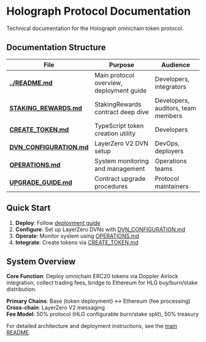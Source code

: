 # Holograph Protocol Documentation

Technical documentation for the Holograph omnichain token protocol.

## Documentation Structure

| File | Purpose | Audience |
|------|---------|----------|
| **[../README.md](../README.md)** | Main protocol overview, deployment guide | Developers, integrators |
| **[STAKING_REWARDS.md](STAKING_REWARDS.md)** | StakingRewards contract deep dive | Developers, auditors, team members |
| **[CREATE_TOKEN.md](CREATE_TOKEN.md)** | TypeScript token creation utility | Developers |
| **[DVN_CONFIGURATION.md](DVN_CONFIGURATION.md)** | LayerZero V2 DVN setup | DevOps, deployers |
| **[OPERATIONS.md](OPERATIONS.md)** | System monitoring and management | Operations teams |
| **[UPGRADE_GUIDE.md](UPGRADE_GUIDE.md)** | Contract upgrade procedures | Protocol maintainers |

## Quick Start

1. **Deploy**: Follow [deployment guide](../README.md#development--deployment)
2. **Configure**: Set up LayerZero DVNs with [DVN_CONFIGURATION.md](DVN_CONFIGURATION.md)  
3. **Operate**: Monitor system using [OPERATIONS.md](OPERATIONS.md)
4. **Integrate**: Create tokens via [CREATE_TOKEN.md](CREATE_TOKEN.md)

## System Overview

**Core Function**: Deploy omnichain ERC20 tokens via Doppler Airlock integration, collect trading fees, bridge to Ethereum for HLG buy/burn/stake distribution.

**Primary Chains**: Base (token deployment) ↔ Ethereum (fee processing)  
**Cross-chain**: LayerZero V2 messaging  
**Fee Model**: 50% protocol (HLG configurable burn/stake split), 50% treasury

For detailed architecture and deployment instructions, see the [main README](../README.md).